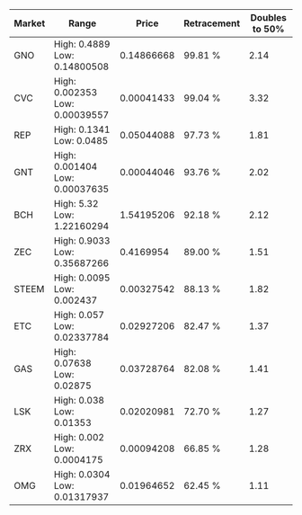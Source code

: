 | Market | Range | Price| Retracement | Doubles to 50% |
| --- | --- | --- | --- | --- |
| GNO | High: 0.4889<br />Low: 0.14800508 | 0.14866668 | 99.81 % | 2.14 |
| CVC | High: 0.002353<br />Low: 0.00039557 | 0.00041433 | 99.04 % | 3.32 |
| REP | High: 0.1341<br />Low: 0.0485 | 0.05044088 | 97.73 % | 1.81 |
| GNT | High: 0.001404<br />Low: 0.00037635 | 0.00044046 | 93.76 % | 2.02 |
| BCH | High: 5.32<br />Low: 1.22160294 | 1.54195206 | 92.18 % | 2.12 |
| ZEC | High: 0.9033<br />Low: 0.35687266 | 0.4169954 | 89.00 % | 1.51 |
| STEEM | High: 0.0095<br />Low: 0.002437 | 0.00327542 | 88.13 % | 1.82 |
| ETC | High: 0.057<br />Low: 0.02337784 | 0.02927206 | 82.47 % | 1.37 |
| GAS | High: 0.07638<br />Low: 0.02875 | 0.03728764 | 82.08 % | 1.41 |
| LSK | High: 0.038<br />Low: 0.01353 | 0.02020981 | 72.70 % | 1.27 |
| ZRX | High: 0.002<br />Low: 0.0004175 | 0.00094208 | 66.85 % | 1.28 |
| OMG | High: 0.0304<br />Low: 0.01317937 | 0.01964652 | 62.45 % | 1.11 |
